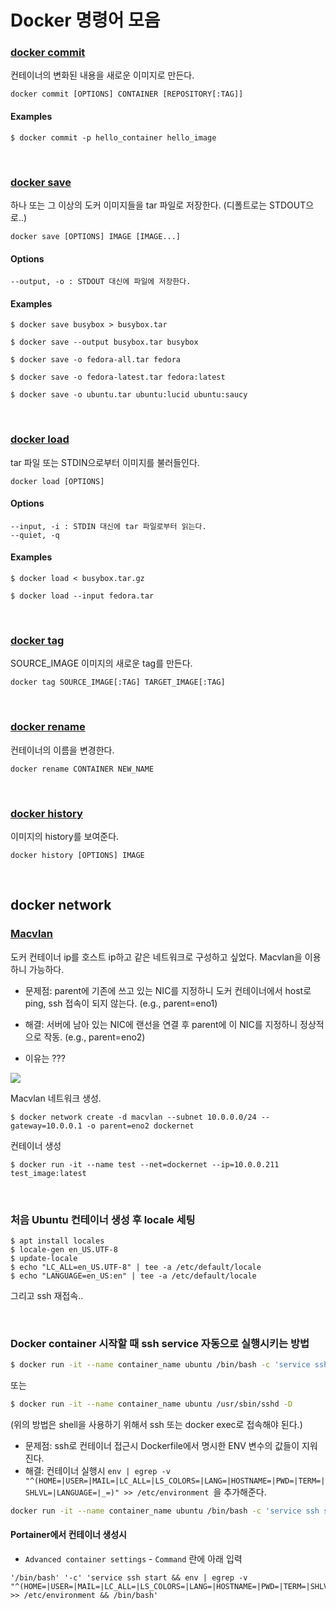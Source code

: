 # Docker 명령어 모음

### [docker commit](https://docs.docker.com/engine/reference/commandline/commit/)

컨테이너의 변화된 내용을 새로운 이미지로 만든다.

```shell
docker commit [OPTIONS] CONTAINER [REPOSITORY[:TAG]]
```

#### Examples

```shell
$ docker commit -p hello_container hello_image
```

</br>

### [docker save](https://docs.docker.com/engine/reference/commandline/save/)

하나 또는 그 이상의 도커 이미지들을 tar 파일로 저장한다. (디폴트로는 STDOUT으로..)

```shell
docker save [OPTIONS] IMAGE [IMAGE...]
```

#### Options

```
--output, -o : STDOUT 대신에 파일에 저장한다.
```

#### Examples

```shell
$ docker save busybox > busybox.tar

$ docker save --output busybox.tar busybox

$ docker save -o fedora-all.tar fedora

$ docker save -o fedora-latest.tar fedora:latest

$ docker save -o ubuntu.tar ubuntu:lucid ubuntu:saucy
```

</br>

### [docker load](https://docs.docker.com/engine/reference/commandline/load/)

tar 파일 또는 STDIN으로부터 이미지를 불러들인다.

```shell
docker load [OPTIONS]
```

#### Options

```
--input, -i : STDIN 대신에 tar 파일로부터 읽는다.
--quiet, -q
```

#### Examples

```shell
$ docker load < busybox.tar.gz

$ docker load --input fedora.tar
```

</br>

### [docker tag](https://docs.docker.com/engine/reference/commandline/tag/)

SOURCE_IMAGE 이미지의 새로운 tag를 만든다.

```shell
docker tag SOURCE_IMAGE[:TAG] TARGET_IMAGE[:TAG]
```

</br>

### [docker rename](https://docs.docker.com/engine/reference/commandline/rename/)

컨테이너의 이름을 변경한다.

```shell
docker rename CONTAINER NEW_NAME
```

</br>

### [docker history](https://docs.docker.com/engine/reference/commandline/history/)

이미지의 history를 보여준다.

```shell
docker history [OPTIONS] IMAGE
```

</br>

## docker network

### [Macvlan](https://docs.docker.com/engine/userguide/networking/get-started-macvlan/)

도커 컨테이너 ip를 호스트 ip하고 같은 네트워크로 구성하고 싶었다. Macvlan을 이용하니 가능하다.

- 문제점: parent에 기존에 쓰고 있는 NIC를 지정하니 도커 컨테이너에서 host로 ping, ssh 접속이 되지 않는다. (e.g., parent=eno1)

- 해결: 서버에 남아 있는 NIC에 랜선을 연결 후 parent에 이 NIC를 지정하니 정상적으로 작동. (e.g., parent=eno2)

- 이유는 ???

![](https://docs.docker.com/engine/userguide/networking/images/macvlan_bridge_simple.svg)

Macvlan 네트워크 생성.

```shell
$ docker network create -d macvlan --subnet 10.0.0.0/24 --gateway=10.0.0.1 -o parent=eno2 dockernet
```

컨테이너 생성

```shell
$ docker run -it --name test --net=dockernet --ip=10.0.0.211 test_image:latest
```

</br>

### 처음 Ubuntu 컨테이너 생성 후 locale 세팅

```shell
$ apt install locales
$ locale-gen en_US.UTF-8
$ update-locale
$ echo "LC_ALL=en_US.UTF-8" | tee -a /etc/default/locale
$ echo "LANGUAGE=en_US:en" | tee -a /etc/default/locale
```

그리고 ssh 재접속..

</br>

### Docker container 시작할 때 ssh service 자동으로 실행시키는 방법

```bash
$ docker run -it --name container_name ubuntu /bin/bash -c 'service ssh start && /bin/bash'
```

또는

```bash
$ docker run -it --name container_name ubuntu /usr/sbin/sshd -D
```

(위의 방법은 shell을 사용하기 위해서 ssh 또는 docker exec로 접속해야 된다.)

- 문제점: ssh로 컨테이너 접근시 Dockerfile에서 명시한 ENV 변수의 값들이 지워진다.
- 해결: 컨테이너 실행시 `env | egrep -v "^(HOME=|USER=|MAIL=|LC_ALL=|LS_COLORS=|LANG=|HOSTNAME=|PWD=|TERM=|SHLVL=|LANGUAGE=|_=)" >> /etc/environment `을 추가해준다.

```bash
docker run -it --name container_name ubuntu /bin/bash -c 'service ssh start && env | egrep -v "^(HOME=|USER=|MAIL=|LC_ALL=|LS_COLORS=|LANG=|HOSTNAME=|PWD=|TERM=|SHLVL=|LANGUAGE=|_=)" >> /etc/environment && /bin/bash'
```

#### Portainer에서 컨테이너 생성시

- `Advanced container settings` - `Command` 란에 아래 입력

```
'/bin/bash' '-c' 'service ssh start && env | egrep -v "^(HOME=|USER=|MAIL=|LC_ALL=|LS_COLORS=|LANG=|HOSTNAME=|PWD=|TERM=|SHLVL=|LANGUAGE=|_=)" >> /etc/environment && /bin/bash'
```
